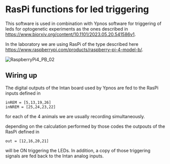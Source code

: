 # RasPi functions for led triggering

This software is used in combination with Ypnos software for triggering of leds for optogenetic experiments as the ones described in https://www.biorxiv.org/content/10.1101/2023.05.20.541586v1.

In the laboratory we are using RasPi of the type described here https://www.raspberrypi.com/products/raspberry-pi-4-model-b/.

![RaspberryPi4_PB_02](https://github.com/luthilab/IntanLuthiLab/assets/120734447/e2489b12-05f6-49a4-9a7a-151e911ba261)


## Wiring up

The digital outputs of the Intan board used by Ypnos are fed to the RasPi inputs defined in 

```
inREM = [5,13,19,26] 
inNREM = [25,24,23,22]
```
for each of the 4 animals we are usually recording simultaneously.

depending on the calculation performed by those codes the outpouts of the RasPi defined in 

```
out = [12,16,20,21]
```

will be ON triggering the LEDs. In addition, a copy of those triggering signals are fed back to the Intan analog inputs. 
